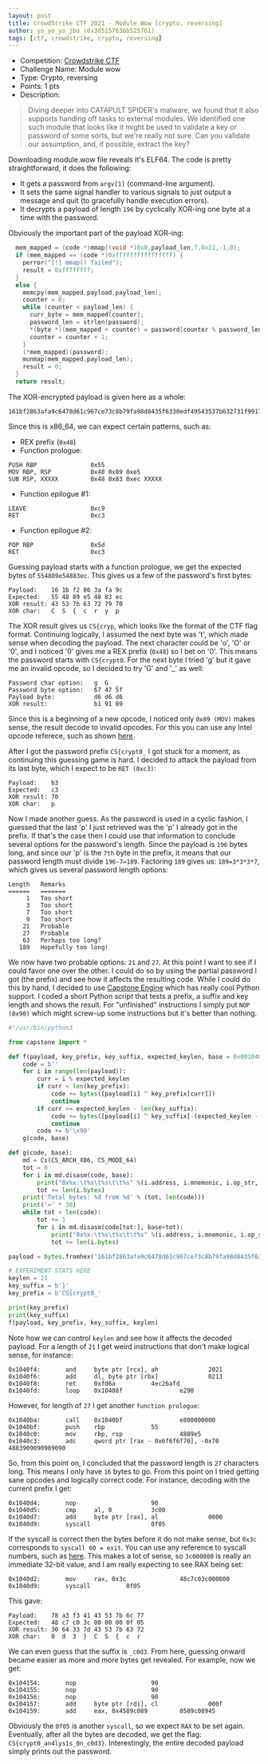```yaml
---
layout: post
title: CrowdStrike CTF 2021 - Module Wow [crypto, reversing]
author: yo_yo_yo_jbo (0x3d5157636b525761)
tags: [ctf, crowdstrike, crypto, reversing]
---
```


 * Competition: [Crowdstrike CTF](https://adversary.zone/challenges)
 * Challenge Name: Module wow
 * Type: Crypto, reversing
 * Points: 1 pts
 * Description: 
 > Diving deeper into CATAPULT SPIDER's malware, we found that it also supports handing off tasks to external modules. We identified one such module that looks like it might be used to validate a key or password of some sorts, but we're really not sure. Can you validate our assumption, and, if possible, extract the key?

Downloading module.wow file reveals it's ELF64.
The code is pretty straightforward, it does the following:
* It gets a password from `argv[1]` (command-line argument).
* It sets the same signal handler to various signals to just output a message and quit (to gracefully handle execution errors).
* It decrypts a payload of length `196` by cyclically XOR-ing one byte at a time with the password.

<!--more-->

Obviously the important part of the payload XOR-ing:
```c
  mem_mapped = (code *)mmap((void *)0x0,payload_len,7,0x22,-1,0);
  if (mem_mapped == (code *)0xffffffffffffffff) {
    perror("[!] mmap() failed");
    result = 0xffffffff;
  }
  else {
    memcpy(mem_mapped,payload,payload_len);
    counter = 0;
    while (counter < payload_len) {
      curr_byte = mem_mapped[counter];
      password_len = strlen(password);
      *(byte *)(mem_mapped + counter) = password[counter % password_len] ^ (byte)curr_byte;
      counter = counter + 1;
    }
    (*mem_mapped)(password);
    munmap(mem_mapped,payload_len);
    result = 0;
  }
  return result;
```

The XOR-encrypted payload is given here as a whole: 
```
161bf2863afa9c6478d61c967ce73c8b79fa98d8435f6330edf49543537b632731f99178dc8d7ebd1185f8748f17a826d6a478a3f34143537b6c77f23588b99889b4cb93862679faba78edb34378ed4e95841687637279703cbb1a8926bd29899838f01acc6f17e075943235c8168b6cc479f4b445b3ea3bc824f236d93bd6f6d15e633064db7f43537baab12c38fdd5d61c827ce50c93b826b7bb2bb32ba82cbaba0bd83e833af0b6ff75b729f67ce5bb3bf6b35e306e5f6c35edf3f406aff0268e24b3
```

Since this is x86_64, we can expect certain patterns, such as:
* REX prefix (`0x48`)
* Function prologue:
```assembly
PUSH RBP               0x55
MOV RBP, RSP           0x48 0x89 0xe5
SUB RSP, XXXXX         0x48 0x83 0xec XXXXX
```
* Function epilogue #1:
```assembly
LEAVE                  0xc9
RET                    0xc3
```
* Function epilogue #2:
```assembly
POP RBP                0x5d
RET                    0xc3
```

Guessing payload starts with a function prologue, we get the expected bytes of `554889e54883ec`.
This gives us a few of the password's first bytes:
```
Payload:    16 1b f2 86 3a fa 9c
Expected:   55 48 89 e5 48 83 ec
XOR result: 43 53 7b 63 72 79 70
XOR char:   C  S  {  c  r  y  p
```

The XOR result gives us `CS{cryp`, which looks like the format of the CTF flag format.
Continuing logically, I assumed the next byte was 't', which made sense when decoding the payload.
The next character could be 'o', 'O' or '0', and I noticed '0' gives me a REX prefix (`0x48`) so I bet on '0'.
This means the password starts with `CS{crypt0`.
For the next byte I tried 'g' but it gave me an invalid opcode, so I decided to try 'G' and '_' as well:
```
Password char option:   g  G  _
Password byte option:   67 47 5f
Payload byte:           d6 d6 d6
XOR result:             b1 91 89
```
Since this is a beginning of a new opcode, I noticed only `0x89 (MOV)` makes sense, the result decode to invalid opcodes.
For this you can use any Intel opcode referece, such as shown [here](http://ref.x86asm.net/coder32.html).

After I got the password prefix `CS{crypt0_` I got stuck for a moment, as continuing this guessing game is hard.
I decided to attack the payload from its last byte, which I expect to be `RET (0xc3)`:
```
Payload:    b3
Expected:   c3
XOR result: 70
XOR char:   p
```

Now I made another guess. As the password is used in a cyclic fashion, I guessed that the last 'p' I just retrieved was the 'p' I already got in the prefix.
If that's the case then I could use that information to conclude several options for the password's length.
Since the payload is `196` bytes long, and since our 'p' is the `7th` byte in the prefix, it means that our password length must divide `196-7=189`.
Factoring `189` gives us: `189=3*3*3*7`, which gives us several password length options:
```
Length   Remarks
======   =======
     1   Too short
     3   Too short
     7   Too short
     9   Too short
    21   Probable
    27   Probable
    63   Perhaps too long?
   189   Hopefully too long!
```
We now have two probable options: `21` and `27`. At this point I want to see if I could favor one over the other.
I could do so by using the partial password I got (the prefix) and see how it affects the resulting code.
While I could do this by hand, I decided to use [Capstone Engine](http://www.capstone-engine.org) which has really cool Python support.
I coded a short Python script that tests a prefix, a suffix and key length and shows the result.
For "unfinished" instructions I simply put `NOP (0x90)` which might screw-up some instructions but it's better than nothing.

```python
#!/usr/bin/python3

from capstone import *

def f(payload, key_prefix, key_suffix, expected_keylen, base = 0x001040a0):
    code = b''
    for i in range(len(payload)):
        curr = i % expected_keylen
        if curr < len(key_prefix):
            code += bytes([payload[i] ^ key_prefix[curr]])
            continue
        if curr >= expected_keylen - len(key_suffix):
            code += bytes([payload[i] ^ key_suffix[-(expected_keylen - curr)]])
            continue
        code += b'\x90'
    g(code, base)

def g(code, base):
    md = Cs(CS_ARCH_X86, CS_MODE_64)
    tot = 0
    for i in md.disasm(code, base):
        print("0x%x:\t%s\t%s\t\t%s" %(i.address, i.mnemonic, i.op_str, i.bytes.hex()))
        tot += len(i.bytes)
    print('Total bytes: %d from %d' % (tot, len(code)))
    print('=' * 30)
    while tot < len(code):
        tot += 1
        for i in md.disasm(code[tot:], base+tot):
            print("0x%x:\t%s\t%s\t\t%s" %(i.address, i.mnemonic, i.op_str, i.bytes.hex()))
            tot += len(i.bytes)

payload = bytes.fromhex('161bf2863afa9c6478d61c967ce73c8b79fa98d8435f6330edf49543537b632731f99178dc8d7ebd1185f8748f17a826d6a478a3f34143537b6c77f23588b99889b4cb93862679faba78edb34378ed4e95841687637279703cbb1a8926bd29899838f01acc6f17e075943235c8168b6cc479f4b445b3ea3bc824f236d93bd6f6d15e633064db7f43537baab12c38fdd5d61c827ce50c93b826b7bb2bb32ba82cbaba0bd83e833af0b6ff75b729f67ce5bb3bf6b35e306e5f6c35edf3f406aff0268e24b3')

# EXPERIMENT STATS HERE
keylen = 21
key_suffix = b'}'
key_prefix = b'CS{crypt0_'

print(key_prefix)
print(key_suffix)
f(payload, key_prefix, key_suffix, keylen)
```

Note how we can control `keylen` and see how it affects the decoded payload.
For a length of `21` I get weird instructions that don't make logical sense, for instance:
```
0x1040f4:       and     byte ptr [rcx], ah              2021
0x1040f6:       add     dl, byte ptr [rbx]              0213
0x1040f8:       ret     0xfd6a          4ec26afd
0x1040fd:       loop    0x10408f                e290
```
However, for length of `27` I get another `function prologue`:
```
0x1040ba:       call    0x1040bf                e800000000
0x1040bf:       push    rbp             55
0x1040c0:       mov     rbp, rsp                4889e5
0x1040c3:       adc     qword ptr [rax - 0x6f6f6f70], -0x70             4883909090909090
```

So, from this point on, I concluded that the password length is `27` characters long.
This means I only have `16` bytes to go.
From this point on I tried getting sane opcodes and logically correct code.
For instance, decoding with the current prefix I get:
```
0x1040d4:       nop                     90
0x1040d5:       cmp     al, 0           3c00
0x1040d7:       add     byte ptr [rax], al              0000
0x1040d9:       syscall                 0f05
```
If the syscall is correct then the bytes before it do not make sense, but `0x3c` corresponds to `syscall 60 = exit`.
You can use any reference to syscall numbers, such as [here](https://filippo.io/linux-syscall-table).
This makes a lot of sense, so `3c000000` is really an immediate 32-bit value, and I am really expecting to see RAX being set:
```
0x1040d2:       mov     rax, 0x3c               48c7c03c000000
0x1040d9:       syscall          0f05
```
This gave:
```
Payload:    78 a3 f3 41 43 53 7b 6c 77
Expected:   48 c7 c0 3c 00 00 00 0f 05
XOR result: 30 64 33 7d 43 53 7b 63 72
XOR char:   0  d  3  }  C  S  {  c  r
```

We can even guess that the suffix is `_c0d3`. From here, guessing onward became easier as more and more bytes get revealed.
For example, now we get:
```
0x104154:       nop                     90
0x104155:       nop                     90
0x104156:       nop                     90
0x104157:       add     byte ptr [rdi], cl              000f
0x104159:       add     eax, 0x4589c089         0589c08945
```
Obviously the `0f05` is another `syscall`, so we expect `RAX` to be set again.
Eventually, after all the bytes are decoded, we get the flag: `CS{crypt0_an4lys1s_0n_c0d3}`.
Interestingly, the entire decoded payload simply prints out the password.
